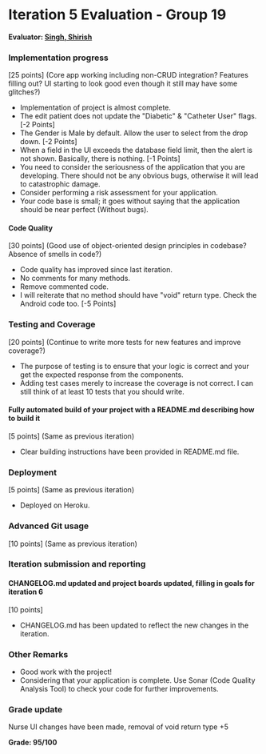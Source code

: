 # Iteration 5 Evaluation - Group 19

**Evaluator: [Singh, Shirish](mailto:shirish@jhu.edu)**

### Implementation progress
[25 points] (Core app working including non-CRUD integration?  Features filling out?  UI starting to look good even though it still may have some glitches?)

- Implementation of project is almost complete.
- The edit patient does not update the "Diabetic" & "Catheter User" flags. [-2 Points]
- The Gender is Male by default. Allow the user to select from the drop down. [-2 Points]
- When a field in the UI exceeds the database field limit, then the alert is not shown. Basically, there is nothing. [-1 Points]
- You need to consider the seriousness of the application that you are developing. There should not be any obvious bugs, otherwise it will lead to catastrophic damage.
- Consider performing a risk assessment for your application.
- Your code base is small; it goes without saying that the application should be near perfect (Without bugs).

#### Code Quality
[30 points] (Good use of object-oriented design principles in codebase?  Absence of smells in code?)

- Code quality has improved since last iteration.
- No comments for many methods.
- Remove commented code.
- I will reiterate that no method should have "void" return type. Check the Android code too. [-5 Points]

### Testing and Coverage
[20 points] (Continue to write more tests for new features and improve coverage?)

- The purpose of testing is to ensure that your logic is correct and your get the expected response from the components.
- Adding test cases merely to increase the coverage is not correct. I can still think of at least 10 tests that you should write. 

#### Fully automated build of your project with a README.md describing how to build it
[5 points] (Same as previous iteration)

- Clear building instructions have been provided in README.md file.

### Deployment
[5 points] (Same as previous iteration)

- Deployed on Heroku.

### Advanced Git usage
[10 points] (Same as previous iteration)

### Iteration submission and reporting

#### CHANGELOG.md updated and project boards updated, filling in goals for iteration 6
[10 points]

- CHANGELOG.md has been updated to reflect the new changes in the iteration.

### Other Remarks

- Good work with the project!
- Considering that your application is complete. Use Sonar (Code Quality Analysis Tool) to check your code for further improvements.

### Grade update

Nurse UI changes have been made, removal of void return type +5


**Grade: 95/100**


